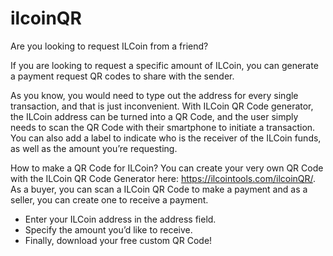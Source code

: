 # ilcoinQR
Are you looking to request ILCoin from a friend? 

If you are looking to request a specific amount of ILCoin, you can generate a payment request QR codes to share with the sender.

As you know, you would need to type out the address for every single transaction, and that is just inconvenient. With ILCoin QR Code generator, the ILCoin address can be turned into a QR Code, and the user simply needs to scan the QR Code with their smartphone to initiate a transaction. You can also add a label to indicate who is the receiver of the ILCoin funds, as well as the amount you’re requesting.

How to make a QR Code for ILCoin?
You can create your very own QR Code with the ILCoin QR Code Generator here: https://ilcointools.com/ilcoinQR/. As a buyer, you can scan a ILCoin QR Code to make a payment and as a seller, you can create one to receive a payment.

- Enter your ILCoin address in the address field. 
- Specify the amount you’d like to receive.
- Finally, download your free custom QR Code!
